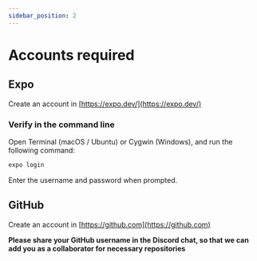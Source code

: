 ```yaml
---
sidebar_position: 2
---
```


# Accounts required

## Expo

Create an account in [https://expo.dev/](https://expo.dev/)

### Verify in the command line

Open Terminal (macOS / Ubuntu) or Cygwin (Windows), and run the following command:

```bash
expo login
```

Enter the username and password when prompted.

## GitHub

Create an account in [https://github.com](https://github.com)

**Please share your GitHub username in the Discord chat, so that we can add you as a collaborator for necessary repositories**
